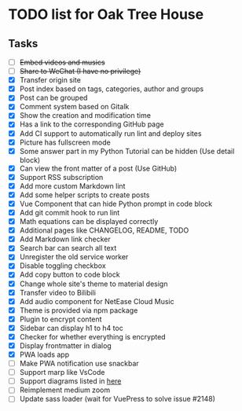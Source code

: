 # TODO list for Oak Tree House

## Tasks

- [ ] <del>Embed videos and musics</del>
- [ ] <del>Share to WeChat (I have no privilege)</del>
- [x] Transfer origin site
- [x] Post index based on tags, categories, author and groups
- [x] Post can be grouped
- [x] Comment system based on Gitalk
- [x] Show the creation and modification time
- [x] Has a link to the corresponding GitHub page
- [x] Add CI support to automatically run lint and deploy sites
- [x] Picture has fullscreen mode
- [x] Some answer part in my Python Tutorial can be hidden (Use detail block)
- [x] Can view the front matter of a post (Use GitHub)
- [x] Support RSS subscription
- [x] Add more custom Markdown lint
- [x] Add some helper scripts to create posts
- [x] Vue Component that can hide Python prompt in code block
- [x] Add git commit hook to run lint
- [x] Math equations can be displayed correctly
- [x] Additional pages like CHANGELOG, README, TODO
- [x] Add Markdown link checker
- [x] Search bar can search all text
- [x] Unregister the old service worker
- [x] Disable toggling checkbox
- [x] Add copy button to code block
- [x] Change whole site's theme to material design
- [x] Transfer video to Bilibili
- [x] Add audio component for NetEase Cloud Music
- [x] Theme is provided via npm package
- [x] Plugin to encrypt content
- [x] Sidebar can display h1 to h4 toc
- [x] Checker for whether everything is encrypted
- [x] Display frontmatter in dialog
- [x] PWA loads app
- [ ] Make PWA notification use snackbar
- [ ] Support marp like VsCode
- [ ] Support diagrams listed in [here](https://medium.com/technical-writing-is-easy/diagrams-in-documentation-markdown-guide-4e78419e8d2f)
- [ ] Reimplement medium zoom
- [ ] Update sass loader (wait for VuePress to solve issue #2148)
